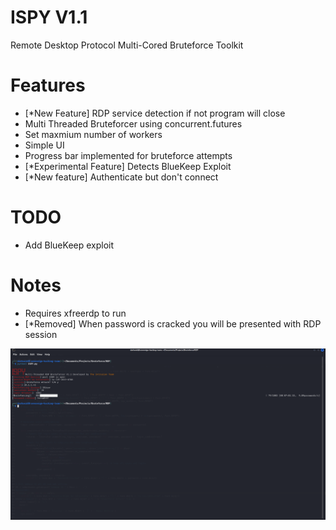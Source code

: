 ISPY V1.1
===========
Remote Desktop Protocol Multi-Cored Bruteforce Toolkit

Features
===========
- [*New Feature] RDP service detection if not program will close
- Multi Threaded Bruteforcer using concurrent.futures
- Set maxmium number of workers 
- Simple UI
- Progress bar implemented for bruteforce attempts
- [*Experimental Feature] Detects BlueKeep Exploit
- [*New feature] Authenticate but don't connect

TODO
==========
- Add BlueKeep exploit

Notes
==========
- Requires xfreerdp to run
- [*Removed] When password is cracked you will be presented with RDP session

<img src="https://github.com/darkseid-security/ISPY/blob/main/Screenshots/brute.png">
